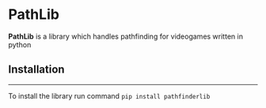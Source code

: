 # PathLib
**PathLib** is a library which handles pathfinding for videogames written in python

## Installation
---
To install the library run command ```pip install pathfinderlib```
